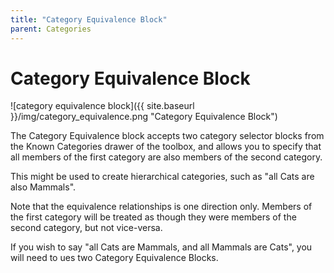 ```yaml
---
title: "Category Equivalence Block"
parent: Categories
---
```

# Category Equivalence Block
![category equivalence block]({{ site.baseurl }}/img/category_equivalence.png "Category Equivalence Block")

The Category Equivalence block accepts two category selector blocks from the Known Categories drawer of the toolbox, and allows you to specify that all members of the first category are also members of the second category.

This might be used to create hierarchical categories, such as "all Cats are also Mammals".

Note that the equivalence relationships is one direction only. Members of the first category will be treated as though they were members of the second category, but not vice-versa.

If you wish to say "all Cats are Mammals, and all Mammals are Cats", you will need to ues two Category Equivalence Blocks.